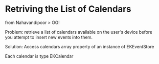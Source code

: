 # Retriving the List of Calendars

from Nahavandipoor > OG!

Problem: retrieve a list of calendars available on the user's device before you attempt to insert new events into them.

Solution: Access calendars array property of an instance of EKEventStore

Each calendar is type EKCalendar